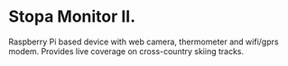 Stopa Monitor II.
=============

Raspberry Pi based device with web camera, thermometer and wifi/gprs modem.
Provides live coverage on cross-country skiing tracks.
